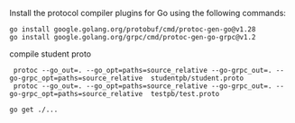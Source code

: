 
Install the protocol compiler plugins for Go using the following commands:

```shell
go install google.golang.org/protobuf/cmd/protoc-gen-go@v1.28
go install google.golang.org/grpc/cmd/protoc-gen-go-grpc@v1.2
```

compile student proto
```shell
 protoc --go_out=. --go_opt=paths=source_relative --go-grpc_out=. --go-grpc_opt=paths=source_relative  studentpb/student.proto
 protoc --go_out=. --go_opt=paths=source_relative --go-grpc_out=. --go-grpc_opt=paths=source_relative  testpb/test.proto
```

```shell
go get ./...
```